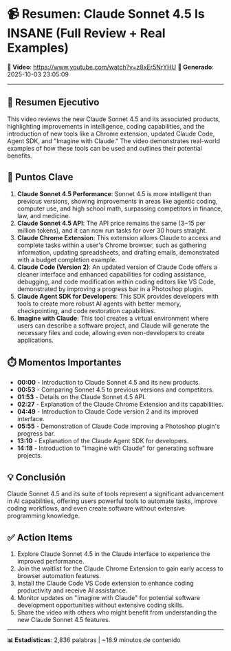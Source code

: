 # 📹 Resumen: Claude Sonnet 4.5 Is INSANE (Full Review + Real Examples)

**🔗 Video**: https://www.youtube.com/watch?v=z8xEr5NrYHU
**📅 Generado**: 2025-10-03 23:05:09

---

## 🎯 Resumen Ejecutivo

This video reviews the new Claude Sonnet 4.5 and its associated products, highlighting improvements in intelligence, coding capabilities, and the introduction of new tools like a Chrome extension, updated Claude Code, Agent SDK, and "Imagine with Claude." The video demonstrates real-world examples of how these tools can be used and outlines their potential benefits.

## 🔑 Puntos Clave

1. **Claude Sonnet 4.5 Performance**: Sonnet 4.5 is more intelligent than previous versions, showing improvements in areas like agentic coding, computer use, and high school math, surpassing competitors in finance, law, and medicine.
2. **Claude Sonnet 4.5 API**: The API price remains the same ($3-$15 per million tokens), and it can now run tasks for over 30 hours straight.
3. **Claude Chrome Extension**: This extension allows Claude to access and complete tasks within a user's Chrome browser, such as gathering information, updating spreadsheets, and drafting emails, demonstrated with a budget completion example.
4. **Claude Code (Version 2)**: An updated version of Claude Code offers a cleaner interface and enhanced capabilities for coding assistance, debugging, and code modification within coding editors like VS Code, demonstrated by improving a progress bar in a Photoshop plugin.
5. **Claude Agent SDK for Developers**: This SDK provides developers with tools to create more robust AI agents with better memory, checkpointing, and code restoration capabilities.
6. **Imagine with Claude**: This tool creates a virtual environment where users can describe a software project, and Claude will generate the necessary files and code, allowing even non-developers to create applications.

## ⏱️ Momentos Importantes

- **00:00** - Introduction to Claude Sonnet 4.5 and its new products.
- **00:53** - Comparing Sonnet 4.5 to previous versions and competitors.
- **01:53** - Details on the Claude Sonnet 4.5 API.
- **02:27** - Explanation of the Claude Chrome Extension and its capabilities.
- **04:49** - Introduction to Claude Code version 2 and its improved interface.
- **05:55** - Demonstration of Claude Code improving a Photoshop plugin's progress bar.
- **13:10** - Explanation of the Claude Agent SDK for developers.
- **14:18** - Introduction to "Imagine with Claude" for generating software projects.

## 💡 Conclusión

Claude Sonnet 4.5 and its suite of tools represent a significant advancement in AI capabilities, offering users powerful tools to automate tasks, improve coding workflows, and even create software without extensive programming knowledge.

## ✅ Action Items

1. Explore Claude Sonnet 4.5 in the Claude interface to experience the improved performance.
2. Join the waitlist for the Claude Chrome Extension to gain early access to browser automation features.
3. Install the Claude Code VS Code extension to enhance coding productivity and receive AI assistance.
4. Monitor updates on "Imagine with Claude" for potential software development opportunities without extensive coding skills.
5. Share the video with others who might benefit from understanding the new Claude Sonnet 4.5 features.

---

**📊 Estadísticas**: 2,836 palabras | ~18.9 minutos de contenido
